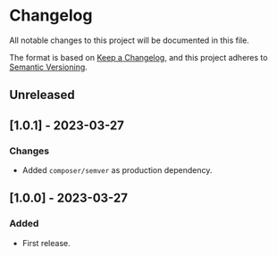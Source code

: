 # Changelog

All notable changes to this project will be documented in this file.

The format is based on [Keep a Changelog](https://keepachangelog.com/en/1.0.0/), and this project adheres to [Semantic Versioning](https://semver.org/spec/v2.0.0.html).

## Unreleased

## [1.0.1] - 2023-03-27

### Changes

-   Added `composer/semver` as production dependency.

## [1.0.0] - 2023-03-27

### Added

-   First release.
